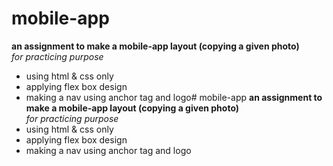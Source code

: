 # mobile-app
**an assignment to make a mobile-app layout (copying a given photo)**   
_for practicing purpose_
- using html & css only
- applying flex box design
- making a nav using anchor tag and logo# mobile-app
**an assignment to make a mobile-app layout (copying a given photo)**   
_for practicing purpose_
- using html & css only
- applying flex box design
- making a nav using anchor tag and logo
